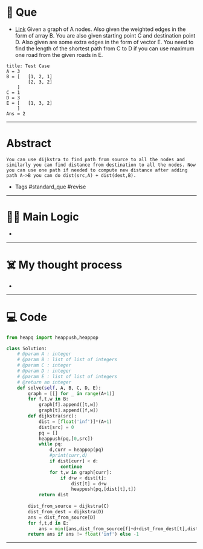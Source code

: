 # 🧩 Que
- [Link](https://www.interviewbit.com/problems/useful-extra-edges/)
Given a graph of A nodes. Also given the weighted edges in the form of array B. You are also given starting point C and destination point D. Also given are some extra edges in the form of vector E. You need to find the length of the shortest path from C to D if you can use maximum one road from the given roads in E.
```ad-question
title: Test Case
A = 3
B = [   [1, 2, 1]
        [2, 3, 2]
    ]
C = 1
D = 3
E = [   [1, 3, 2]
    ]
Ans = 2
```

---
# Abstract
```ad-abstract
You can use dijkstra to find path from source to all the nodes and similarly you can find distance from destination to all the nodes. Now you can use one path if needed to compute new distance after adding path A->B you can do dist(src,A) + dist(dest,B).
```

- Tags #standard_que #revise 
--- 
# 🕵️‍♂️ Main Logic
- 

---
# ☠️ My thought process
- 
---

# 💻 Code
```python
from heapq import heappush,heappop

class Solution:
    # @param A : integer
    # @param B : list of list of integers
    # @param C : integer
    # @param D : integer
    # @param E : list of list of integers
    # @return an integer
    def solve(self, A, B, C, D, E):
        graph = [[] for _ in range(A+1)]
        for f,t,w in B:
            graph[f].append([t,w])
            graph[t].append([f,w])
        def dijkstra(src):
            dist = [float('inf')]*(A+1)
            dist[src] = 0
            pq = []
            heappush(pq,[0,src])
            while pq:
                d,curr = heappop(pq)
                #print(curr,d)
                if dist[curr] < d:
                    continue
                for t,w in graph[curr]:
                    if d+w < dist[t]:
                        dist[t] = d+w
                        heappush(pq,[dist[t],t])
            return dist
                        
        dist_from_source = dijkstra(C)
        dist_from_dest = dijkstra(D)
        ans = dist_from_source[D]
        for f,t,d in E:
            ans = min([ans,dist_from_source[f]+d+dist_from_dest[t],dist_from_source[t]+d+dist_from_dest[f]])
        return ans if ans != float('inf') else -1           
```
---
